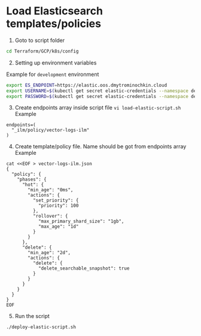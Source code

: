 # Load Elasticsearch templates/policies

1. Goto to script folder
```bash
cd Terraform/GCP/k8s/config
```
2. Setting up environment variables

Example for `development` environment
```bash
export ES_ENDPOINT=https://elastic.oos.dmytrominochkin.cloud
export USERNAME=$(kubectl get secret elastic-credentials --namespace default -o jsonpath='{.data.username}' | base64 -d)
export PASSWORD=$(kubectl get secret elastic-credentials --namespace default -o jsonpath='{.data.password}' | base64 -d)
```
3. Create endpoints array inside script file `vi load-elastic-script.sh`
Example
```vi
endpoints=(
  "_ilm/policy/vector-logs-ilm"
)
```
4. Create template/policy file. Name should be got from endpoints array
Example
```
cat <<EOF > vector-logs-ilm.json
{
  "policy": {
    "phases": {
      "hot": {
        "min_age": "0ms",
        "actions": {
          "set_priority": {
            "priority": 100
          },
          "rollover": {
            "max_primary_shard_size": "1gb",
            "max_age": "1d"
          }
        }
      },
      "delete": {
        "min_age": "2d",
        "actions": {
          "delete": {
            "delete_searchable_snapshot": true
          }
        }
      }
    }
  }
}
EOF
```

5. Run the script
```bash
./deploy-elastic-script.sh
```



